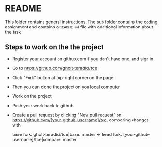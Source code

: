 # README
This folder contains general instructions.
The sub folder contains the coding assignment and contains a `README.md` file with additional information about the task

## Steps to work on the the project
* Register your account on github.com if you don't have one, and sign in.
* Go to https://github.com/gholt-teradici/tce 
* Click "Fork" button at top-right corner on the page
* Then you can clone the project on you local computer
* Work on the project
* Push your work back to github
* Create a pull request by clicking "New pull request" on https://github.com/[your-github-username]/tce, comparing changes with
    
    base fork: gholt-teradici/tce|base: master <- head fork: [your-github-username]/tce|compare: master
